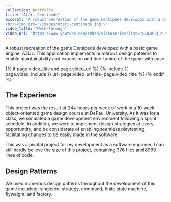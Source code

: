 ```yaml
---
collection: portfolio
title: "Atari Centipede"
excerpt: "A robust recreation of the game Centipede developed with a basic game engine, AZUL. This application implements numerous design patterns to enable easy expansion and great maintainability.
<br/><img src='/images/atari-centipede.jpg'>"
video_title: "Walk-through"
video_url: "https://www.youtube.com/embed/videoseries?list=PL2W1KRQ_zCtlF9Jerzt-G_xHnG8yOBoTC"
---
```

A robust recreation of the game Centipede developed with a basic game engine, AZUL. This application implements numerous design patterns to enable maintainability and expansion and fine-tuning of the game with ease.

{% if page.video_title and page.video_url %}
	{% include {{ page.video_include }} url=page.video_url title=page.video_title %}
{% endif %}

## The Experience

This project was the result of 24+ hours per week of work in a 10 week object-oritented game design course at DePaul University. As it was for a class, we simulated a game development environment following a sprint schedule. In addition, we were to implement design strategies at every opportuntity, and be considerate of enabling seemless playtesting, facilitating changes to be easily made in the software.

This was a pivotal project for my development as a software engineer, I can still hardly believe the size of this project, containing 376 files and 8999 lines of code. 

## Design Patterns

We used numerous design patterns throughout the development of this game including: singleton, strategy, command, finite state machine, flyweight, and factory. 
